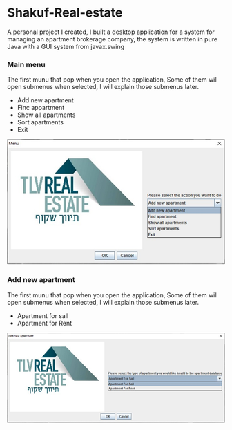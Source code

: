 # Shakuf-Real-estate
A personal project I created, I built a desktop application for a system for managing an apartment brokerage company, the system is written in pure Java with a GUI system from javax.swing
<h3>Main menu</h3>
The first munu that pop when you open the application, Some of them will open submenus when selected, I will explain those submenus later.
<ul>
  <li>Add new apartment</li>
  <li>Finc appartment</li>
  <li>Show all apartments</li>
  <li>Sort apartments</li>
  <li>Exit</li>
</ul>
<img src="readme_images/main_menu.jpeg">

<h3>Add new apartment</h3>
The first munu that pop when you open the application, Some of them will open submenus when selected, I will explain those submenus later.
<ul>
  <li>Apartment for sall</li>
  <li>Apartment for Rent</li>
</ul>
<img src="readme_images/add_apa.jpeg">


